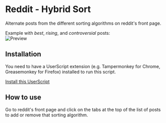 # Reddit - Hybrid Sort

Alternate posts from the different sorting algorithms on reddit's front page.

Example with *best*, *rising*, and *controversial* posts:  
![Preview](https://i.imgur.com/uHEbEEc.png)


## Installation
You need to have a UserScript extension (e.g. Tampermonkey for Chrome, Greasemonkey for Firefox) installed to run this script.

[Install this UserScript](https://github.com/LenAnderson/Reddit-Hybrid-Sort/raw/master/Reddit-Hybrid-Sort.user.js)


## How to use
Go to reddit's front page and click on the tabs at the top of the list of posts to add or remove that sorting algorithm.